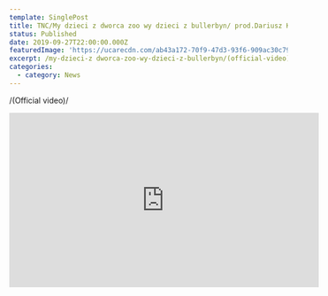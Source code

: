 ```yaml
---
template: SinglePost
title: TNC/My dzieci z dworca zoo wy dzieci z bullerbyn/ prod.Dariusz Kurkiewicz/
status: Published
date: 2019-09-27T22:00:00.000Z
featuredImage: 'https://ucarecdn.com/ab43a172-70f9-47d3-93f6-909ac30c79b1/'
excerpt: /my-dzieci-z dworca-zoo-wy-dzieci-z-bullerbyn/(official-video)/
categories:
  - category: News
---
```

   /(Official video)/

<iframe width="560" height="315" src="https://www.youtube.com/embed/Y-gKsTt6PrM" frameborder="0" allow="accelerometer; autoplay; encrypted-media; gyroscope; picture-in-picture" allowfullscreen></iframe>

